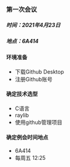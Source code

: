 ### 第一次会议

##### 时间：2021年4月23日

##### 地点：6A414

#### 环境准备

- 下载Github Desktop
- 注册Github账号

#### 确定技术选型

- C语言
- raylib
- 使用github管理项目

#### 确定例会时间地点

- 6A414
- 每周五 12:25